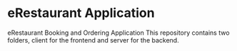# eRestaurant Application

eRestaurant Booking and Ordering Application
This repository contains two folders, client for the frontend and
server for the backend. 